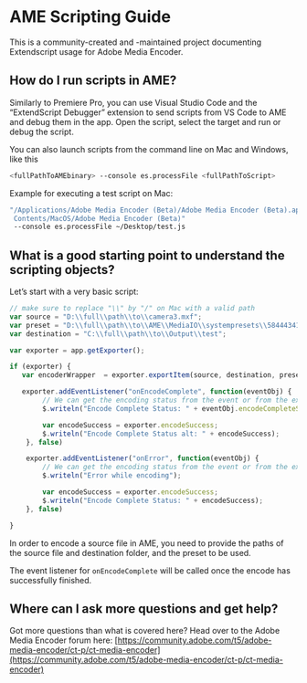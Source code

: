 <a id="introduction"></a>

# AME Scripting Guide

This is a community-created and -maintained project documenting Extendscript usage for Adobe Media Encoder.

## How do I run scripts in AME?

Similarly to Premiere Pro, you can use Visual Studio Code and the “ExtendScript Debugger” extension to send scripts from VS Code to AME and debug them in the app. Open the script, select the target and run or debug the script.

You can also launch scripts from the command line on Mac and Windows, like this

```bash
<fullPathToAMEbinary> --console es.processFile <fullPathToScript>
```

Example for executing a test script on Mac:

```bash
"/Applications/Adobe Media Encoder (Beta)/Adobe Media Encoder (Beta).app/
 Contents/MacOS/Adobe Media Encoder (Beta)"
 --console es.processFile ~/Desktop/test.js
```

## What is a good starting point to understand the scripting objects?

Let’s start with a very basic script:

```javascript
// make sure to replace "\\" by "/" on Mac with a valid path
var source = "D:\\full\\path\\to\\camera3.mxf";
var preset = "D:\\full\\path\\to\\AME\\MediaIO\\systempresets\\58444341_4d584658\\XDCAMHD 50 PAL 50i.epr";
var destination = "C:\\full\\path\\to\\Output\\test";

var exporter = app.getExporter();

if (exporter) {
   var encoderWrapper  = exporter.exportItem(source, destination, preset);

   exporter.addEventListener("onEncodeComplete", function(eventObj) {
        // We can get the encoding status from the event or from the exporter
        $.writeln("Encode Complete Status: " + eventObj.encodeCompleteStatus);

        var encodeSuccess = exporter.encodeSuccess;
        $.writeln("Encode Complete Status alt: " + encodeSuccess);
    }, false)

    exporter.addEventListener("onError", function(eventObj) {
        // We can get the encoding status from the event or from the exporter
        $.writeln("Error while encoding");

        var encodeSuccess = exporter.encodeSuccess;
        $.writeln("Encode Complete Status: " + encodeSuccess);
    }, false)

}
```

In order to encode a source file in AME, you need to provide the paths of the source file and destination folder, and the preset to be used.

The event listener for `onEncodeComplete` will be called once the encode has successfully finished.

## Where can I ask more questions and get help?

Got more questions than what is covered here? Head over to the Adobe Media Encoder forum here: [https://community.adobe.com/t5/adobe-media-encoder/ct-p/ct-media-encoder](https://community.adobe.com/t5/adobe-media-encoder/ct-p/ct-media-encoder)
